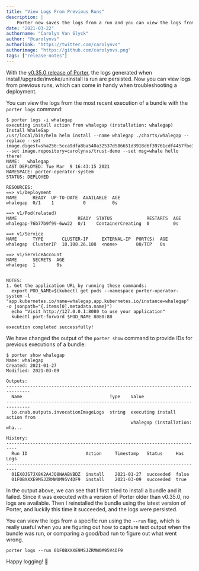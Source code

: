 ```yaml
---
title: "View Logs From Previous Runs"
description: |
    Porter now saves the logs from a run and you can view the logs from previous runs.
date: "2021-03-22"
authorname: "Carolyn Van Slyck"
author: "@carolynvs"
authorlink: "https://twitter.com/carolynvs"
authorimage: "https://github.com/carolynvs.png"
tags: ["release-notes"]
---
```


With the [v0.35.0 release of Porter][v0.35.0], the logs generated when
install/upgrade/invoke/uninstall is run are persisted. Now you can view logs
from previous runs, which can come in handy when troubleshooting a deployment.

You can view the logs from the most recent execution of a bundle with the
`porter logs` command:

```console
$ porter logs -i whalegap
executing install action from whalegap (installation: whalegap)
Install WhaleGap
/usr/local/bin/helm helm install --name whalegap ./charts/whalegap --replace --set image.digest=sha256:5cca9dfa8ba540a32537d586651d3918d6f39761cdf4457fbe32c58c36c1defc --set image.repository=carolynvs/trust-demo --set msg=whale hello there!
NAME:   whalegap
LAST DEPLOYED: Tue Mar  9 16:43:15 2021
NAMESPACE: porter-operator-system
STATUS: DEPLOYED

RESOURCES:
==> v1/Deployment
NAME      READY  UP-TO-DATE  AVAILABLE  AGE
whalegap  0/1    1           0          0s

==> v1/Pod(related)
NAME                       READY  STATUS             RESTARTS  AGE
whalegap-76b77b9f99-6ww22  0/1    ContainerCreating  0         0s

==> v1/Service
NAME      TYPE       CLUSTER-IP     EXTERNAL-IP  PORT(S)  AGE
whalegap  ClusterIP  10.108.26.188  <none>       80/TCP   0s

==> v1/ServiceAccount
NAME      SECRETS  AGE
whalegap  1        0s


NOTES:
1. Get the application URL by running these commands:
  export POD_NAME=$(kubectl get pods --namespace porter-operator-system -l "app.kubernetes.io/name=whalegap,app.kubernetes.io/instance=whalegap" -o jsonpath="{.items[0].metadata.name}")
  echo "Visit http://127.0.0.1:8080 to use your application"
  kubectl port-forward $POD_NAME 8080:80

execution completed successfully!
```

We have changed the output of the `porter show` command to provide IDs for
previous executions of a bundle:

```console
$ porter show whalegap
Name: whalegap
Created: 2021-01-27
Modified: 2021-03-09

Outputs:
-------------------------------------------------------------------------------
  Name                                 Type    Value
-------------------------------------------------------------------------------
  io.cnab.outputs.invocationImageLogs  string  executing install action from
                                               whalegap (installation: wha...

History:
--------------------------------------------------------------------------
  Run ID                      Action     Timestamp   Status     Has Logs
--------------------------------------------------------------------------
  01EX0JS7JX8K2A4JQ8NAABVBDZ  install    2021-01-27  succeeded  false
  01F0BXXXE9MSJZRMW0M95V4DF9  install    2021-03-09  succeeded  true
```

In the output above, we can see that I first tried to install a bundle and it
failed. Since it was executed with a version of Porter older than v0.35.0, no
logs are available. Then I reinstalled the bundle using the latest version of
Porter, and luckily this time it succeeded, and the logs were persisted.

You can view the logs from a specific run using the `--run` flag, which is
really useful when you are figuring out how to capture text output when the
bundle was run, or comparing a good/bad run to figure out what went wrong.

```console
porter logs --run 01F0BXXXE9MSJZRMW0M95V4DF9
```

Happy logging! 🔎

[v0.35.0]: https://github.com/getporter/porter/releases/v0.35.0
